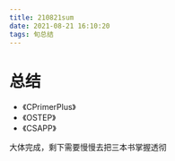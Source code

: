 ```yaml
---
title: 210821sum
date: 2021-08-21 16:10:20
tags: 旬总结
---
```


# 总结

- 《CPrimerPlus》
- 《OSTEP》
- 《CSAPP》

大体完成，剩下需要慢慢去把三本书掌握透彻